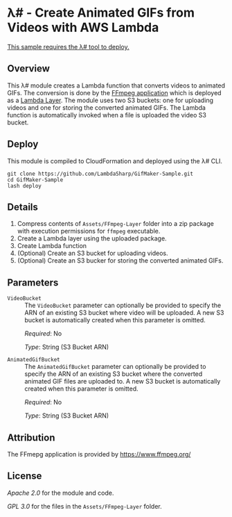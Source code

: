 # λ# - Create Animated GIFs from Videos with AWS Lambda

[This sample requires the λ# tool to deploy.](https://github.com/LambdaSharp/LambdaSharpTool)

## Overview

This λ# module creates a Lambda function that converts videos to animated GIFs. The conversion is done by the [FFmpeg application](https://www.ffmpeg.org/) which is deployed as a [Lambda Layer](https://docs.aws.amazon.com/lambda/latest/dg/configuration-layers.html). The module uses two S3 buckets: one for uploading videos and one for storing the converted animated GIFs. The Lambda function is automatically invoked when a file is uploaded the video S3 bucket.

## Deploy

This module is compiled to CloudFormation and deployed using the λ# CLI.

```
git clone https://github.com/LambdaSharp/GifMaker-Sample.git
cd GifMaker-Sample
lash deploy
```

## Details

1. Compress contents of `Assets/FFmpeg-Layer` folder into a zip package with  execution permissions for `ffmpeg` executable.
1. Create a Lambda layer using the uploaded package.
1. Create Lambda function
1. (Optional) Create an S3 bucket for uploading videos.
1. (Optional) Create an S3 bucker for storing the converted animated GIFs.


## Parameters

<dl>

<dt><code>VideoBucket</code></dt>
<dd>
The <code>VideoBucket</code> parameter can optionally be provided to specify the ARN of an existing S3 bucket where video will be uploaded. A new S3 bucket is automatically created when this parameter is omitted.

<i>Required</i>: No

<i>Type</i>: String (S3 Bucket ARN)
</dd>

<dt><code>AnimatedGifBucket</code></dt>
<dd>
The <code>AnimatedGifBucket</code> parameter can optionally be provided to specify the ARN of an existing S3 bucket where the converted animated GIF files are uploaded to. A new S3 bucket is automatically created when this parameter is omitted.

<i>Required</i>: No

<i>Type</i>: String (S3 Bucket ARN)
</dd>

</dl>


## Attribution

The FFmepg application is provided by https://www.ffmpeg.org/


## License

_Apache 2.0_ for the module and code.

_GPL 3.0_ for the files in the `Assets/FFmpeg-Layer` folder.